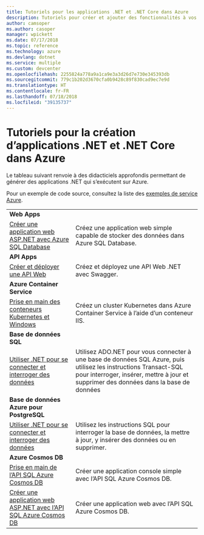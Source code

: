 ```yaml
---
title: Tutoriels pour les applications .NET et .NET Core dans Azure
description: Tutoriels pour créer et ajouter des fonctionnalités à vos applications web et mobiles à l’aide des services Azure et de .NET, .NET Core, ASP.NET, et ASP.NET Core.
author: camsoper
ms.author: casoper
manager: wpickett
ms.date: 07/17/2018
ms.topic: reference
ms.technology: azure
ms.devlang: dotnet
ms.service: multiple
ms.custom: devcenter
ms.openlocfilehash: 2255824a778a9a1ca9e3a3d26d7e730e345393db
ms.sourcegitcommit: 779c1b202d3670cfa0b9428c89f830cad9ec7e9d
ms.translationtype: HT
ms.contentlocale: fr-FR
ms.lasthandoff: 07/18/2018
ms.locfileid: "39135737"
---
```

# <a name="tutorials-for-building-net-and-net-core-apps-in-azure"></a>Tutoriels pour la création d’applications .NET et .NET Core dans Azure

Le tableau suivant renvoie à des didacticiels approfondis permettant de générer des applications .NET qui s’exécutent sur Azure.

Pour un exemple de code source, consultez la liste des [exemples de service Azure](https://azure.microsoft.com/resources/samples/?platform=dotnet).

| | |
|---|---|
| **Web Apps**||
| [Créer une application web ASP.NET avec Azure SQL Database][1] | Créez une application web simple capable de stocker des données dans Azure SQL Database. |
| **API Apps**||
| [Créer et déployer une API Web][3] | Créez et déployez une API Web .NET avec Swagger. | 
| **Azure Container Service** ||
| [Prise en main des conteneurs Kubernetes et Windows][4] | Créez un cluster Kubernetes dans Azure Container Service à l’aide d’un conteneur IIS.
| **Base de données SQL** ||
| [Utiliser .NET pour se connecter et interroger des données][5] | Utilisez ADO.NET pour vous connecter à une base de données SQL Azure, puis utilisez les instructions Transact-SQL pour interroger, insérer, mettre à jour et supprimer des données dans la base de données | 
| **Base de données Azure pour PostgreSQL** ||
| [Utiliser .NET pour se connecter et interroger des données][6] | Utilisez les instructions SQL pour interroger la base de données, la mettre à jour, y insérer des données ou en supprimer. |
| **Azure Cosmos DB** ||
| [Prise en main de l’API SQL Azure Cosmos DB][7] | Créer une application console simple avec l’API SQL Azure Cosmos DB. |
| [Créer une application web ASP.NET avec l’API SQL Azure Cosmos DB][8] | Créer une application web avec l’API SQL Azure Cosmos DB. |

[1]: /azure/app-service-web/app-service-web-tutorial-dotnet-sqldatabase
[2]: /azure/cosmos-db/sql-api-dotnet-application
[3]: /azure/app-service-api/app-service-api-dotnet-get-started
[4]: /azure/container-service/container-service-kubernetes-windows-walkthrough
[5]: /azure/sql-database/sql-database-connect-query-dotnet
[6]: /azure/postgresql/connect-csharp
[7]: /azure/cosmos-db/sql-api-get-started
[8]: /azure/cosmos-db/sql-api-dotnet-application
